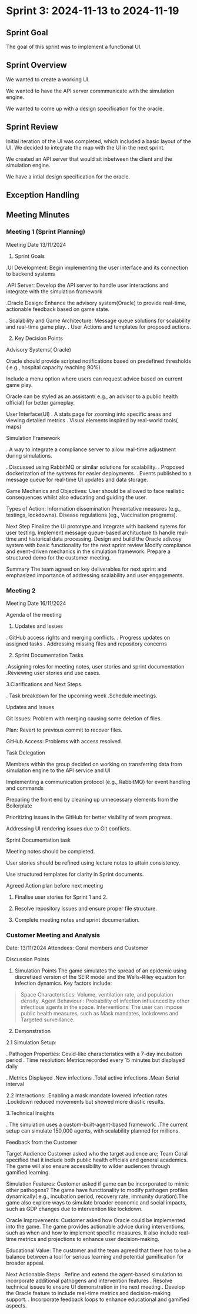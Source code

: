 # Sprint 3: 2024-11-13 to 2024-11-19

## Sprint Goal
The goal of this sprint was to implement a functional UI.

## Sprint Overview
We wanted to create a working UI.

We wanted to have the API server commmunicate with the simulation engine.

We wanted to come up with a design specification for the oracle.

## Sprint Review
Initial iteration of the UI was completed, which included a basic layout of the UI. We decided to integrate the map with the UI in the next sprint.

We created an API server that would sit inbetween the client and the simulation engine.

We have a intial design specification for the oracle. 

## Exception Handling

## Meeting Minutes

### Meeting 1 (Sprint Planning)
Meeting Date 13/11/2024

1. Sprint Goals

.UI Development: Begin implementing the user interface and its connection to backend systems

.API Server: Develop the API server to handle user interactions and integrate with the simulation framework

.Oracle Design: Enhance the advisory system(Oracle) to provide real-time, actionable feedback based on game state.

. Scalability and Game Architecture: Message queue solutions for scalability and real-time game play.
. User Actions and templates for proposed actions.


2. Key Decision Points

 Advisory Systems( Oracle)

Oracle should provide scripted notifications based on predefined thresholds ( e.g., hospital capacity reaching 90%).

Include a menu option where users can request advice based on current game play.

Oracle can be styled as an assistant( e.g., an advisor to a public health official) for better gameplay.

User Interface(UI)
 . A stats page for zooming into specific areas and viewing detailed metrics
 . Visual elements inspired by real-world tools( maps)
 



Simulation Framework

. A way to integrate a compliance server to allow real-time adjustment during simulations.
 
. Discussed using RabbitMQ or similar solutions for scalability.
. Proposed dockerization of the systems for easier deployments.
. Events published to a message queue for real-time UI updates and data storage. 

Game Mechanics and Objectives:
 User should be allowed to face realistic consequences whilst also educating and guiding the user.
 
Types of Action:
 Information dissemination
 Preventative measures (e.g., testings, lockdowns).
 Disease regulations (eg., Vaccination programs).

Next Step
 Finalize the UI prototype and integrate with backend sytems for user testing.
 Implement message queue-based architucture to handle real-time and historical data processing.
 Design and build the Oracle adivosy system with basic functionality for the next sprint review
 Modify compliance and event-driven mechanics in the simulation framework.
 Prepare a structured demo for the customer meeting.

Summary
 The team agreed on key deliverables for next sprint and emphasized importance of addressing scalability and user engagements. 









### Meeting 2
Meeting Date 16/11/2024

Agenda of the meeting

1. Updates and Issues

 . GitHub access rights and merging conflicts.
 . Progress updates on assigned tasks
 . Addressing missing files and repository concerns

2. Sprint Documentation Tasks

 .Assigning roles for meeting notes, user stories and sprint documentation
 .Reviewing user stories and use cases.

3.Clarifications and Next Steps.

 . Task breakdown for the upcoming week
 .Schedule meetings.


Updates and Issues

 Git Issues:
  Problem with merging causing some deletion of files. 

 Plan: Revert to previous commit to recover files.

GitHub Access:
Problems with access resolved.

Task Delegation

 Members within the group decided on working on transferring data from simulation engine to the API service and UI

Implementing a communication protocol (e.g., RabbitMQ) for event handling and commands

Preparing the front end by cleaning up unnecessary elements from the Boilerplate

Prioritizing issues in the GitHub for better visibility of team progress.

Addressing UI rendering issues due to Git conflicts.

Sprint Documentation task

Meeting notes should be  completed.

User stories should be refined using lecture notes to attain consistency.

Use structured templates for clarity in Sprint documents.


Agreed Action plan before next meeting

1) Finalise user stories for Sprint 1 and 2.

2) Resolve repository issues and ensure proper file structure.

3) Complete meeting notes and sprint documentation.

### Customer Meeting and Analysis
Date: 13/11/2024
Attendees: Coral members and Customer

Discussion Points

 1. Simulation Points
  The game simulates the spread of an epidemic using discretized version of the SEIR model and the Wells-Riley equation for infection dynamics.
  Key factors include:
 > Space Characteristics: Volume, ventilation rate, and population density.
 > Agent Behaviour : Probability of infection influenced by other infectious agents in the space.
 > Interventions: The user can impose public health measures, such as Mask mandates, lockdowns and Targeted surveillance. 

2. Demonstration

 2.1 Simulation Setup:

  . Pathogen Properties: Covid-like characteristics with a 7-day incubation period
  . Time resolution: Metrics recorded every 15 minutes but displayed daily
  
  . Metrics Displayed
    .New infections
    .Total active infections
    .Mean Serial interval
  
 2.2 Interactions:
 .Enabling a mask mandate lowered infection rates
 .Lockdown reduced movements but showed more drastic results.

3.Technical Insights

 . The simulation uses a custom-built-agent-based framework.
 .The current setup can simulate 150,000 agents, with scalability planned for millions.




Feedback from the Customer

Target Audience
 Customer asked who the target audience are; Team Coral specified that it include both public health officials and general academics. The game will also ensure accessibility to wilder audiences through gamified learning. 

Simulation Features:
 Customer asked if game can be incorporated to mimic other pathogens? The game have functionality to modify pathogen profiles dynamically( e.g., incubation period, recovery rate, immunity duration).The game also explore ways to simulate broader economic and social impacts, such as GDP changes due to intervention like lockdown.

Oracle Improvements:
 Customer asked how Oracle could be implemented into the game. The game provides actionable advice during interventions, such as when and how to implement specific measures. It also include real-time metrics and projections to enhance user decision-making.

Educational Value:
 The customer and the team agreed that there has to be a balance between a tool for serious learning and potential gamification for broader appeal.

Next Actionable Steps
. Refine and extend the agent-based simulation to incorporate additional pathogens and intervention features
. Resolve technical issues to ensure UI demonstration in the next meeting
. Develop the Oracle feature to include real-time metrics and decision-making support.
. Incorporate feedback loops to enhance educational and gamified aspects.





